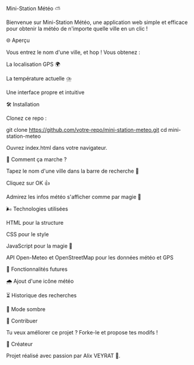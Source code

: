 Mini-Station Météo ⛅️

Bienvenue sur Mini-Station Météo, une application web simple et efficace pour obtenir la météo de n'importe quelle ville en un clic !

🌐 Aperçu

Vous entrez le nom d'une ville, et hop ! Vous obtenez :

La localisation GPS 🌍

La température actuelle ⛈️

Une interface propre et intuitive

🛠 Installation

Clonez ce repo :

git clone https://github.com/votre-repo/mini-station-meteo.git
cd mini-station-meteo

Ouvrez index.html dans votre navigateur.

🔄 Comment ça marche ?

Tapez le nom d'une ville dans la barre de recherche 📝

Cliquez sur OK 👍

Admirez les infos météo s'afficher comme par magie 🎩

🌬️ Technologies utilisées

HTML pour la structure

CSS pour le style

JavaScript pour la magie 🤖

API Open-Meteo et OpenStreetMap pour les données météo et GPS

🎉 Fonctionnalités futures

🌧️ Ajout d'une icône météo

⏳ Historique des recherches

🌟 Mode sombre

💪 Contribuer

Tu veux améliorer ce projet ? Forke-le et propose tes modifs !

💎 Créateur

Projet réalisé avec passion par Alix VEYRAT 🎨.